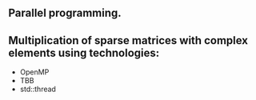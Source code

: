 ## Parallel programming.
## Multiplication of sparse matrices with complex elements using technologies:
- OpenMP
- TBB
- std::thread